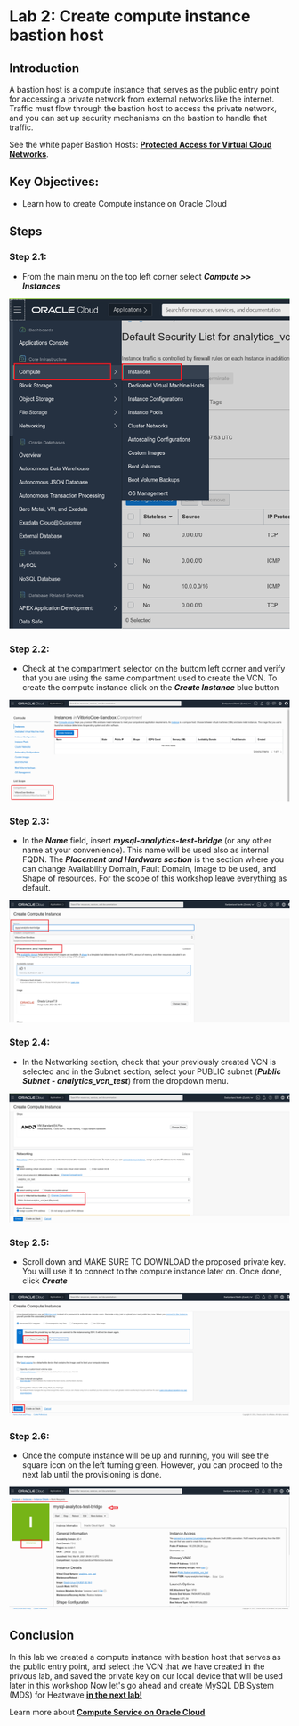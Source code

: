 # Lab 2: Create compute instance bastion host

## Introduction

A bastion host is a compute instance that serves as the public entry point for accessing a private network from external networks like the internet. Traffic must flow through the bastion host to access the private network, and you can set up security mechanisms on the bastion to handle that traffic.

See the white paper Bastion Hosts: **[Protected Access for Virtual Cloud Networks](https://www.oracle.com/a/ocom/docs/bastion-hosts.pdf)**. 

## Key Objectives:

- Learn how to create Compute instance on Oracle Cloud 


## Steps

### **Step 2.1:**
- From the main menu on the top left corner select _**Compute >> Instances**_
  
![](./images/HW11_ci.png)

### **Step 2.2:** 
- Check at the compartment selector on the buttom left corner and verify that you are using the same compartment used to create the VCN. To create the compute instance click on the _**Create Instance**_ blue button

![](./images/HW12_ci.png)

### **Step 2.3:** 
- In the _**Name**_ field, insert _**mysql-analytics-test-bridge**_ (or any other name at your convenience). This name will be used also as internal FQDN. 
The _**Placement and Hardware section**_ is the section where you can change Availability Domain, Fault Domain, Image to be used, and Shape of resources. For the scope of this workshop leave everything as default.

![](./images/HW13_ci.png)

### **Step 2.4:** 
- In the Networking section, check that your previously created VCN is selected and in the Subnet section, select your PUBLIC subnet (_**Public Subnet - analytics_vcn_test**_) from the dropdown menu.
  
![](./images/HW14_ci.png)

### **Step 2.5:** 
- Scroll down and MAKE SURE TO DOWNLOAD the proposed private key. 
You will use it to connect to the compute instance later on.
Once done, click _**Create**_

![](./images/HW15_ci.png)

### **Step 2.6:** 
- Once the compute instance will be up and running, you will see the square icon on the left turning green.
 However, you can proceed to the next lab until the provisioning is done.
  
![](./images/HW16_ci.png)

## Conclusion

In this lab we created a compute instance with bastion host that serves as the public entry point, and select the VCN that we have created in the privous lab, and saved the private key on our local device that will be used later in this workshop
Now let's go ahead and create MySQL DB System (MDS) for Heatwave **[in the next lab!](Lab3.md)**

Learn more about **[Compute Service on Oracle Cloud](https://docs.oracle.com/en-us/iaas/Content/Compute/Concepts/computeoverview.htm)** 
